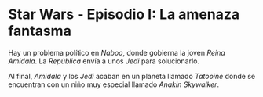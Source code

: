 # Star Wars - Episodio I: La amenaza fantasma

Hay un problema político en _Naboo_, donde gobierna la joven *Reina Amidala*. La _República_ envía a unos _Jedi_ para solucionarlo.

Al final, *Amidala* y los _Jedi_ acaban en un planeta llamado _Tatooine_ donde se encuentran con un niño muy especial llamado *Anakin Skywalker*.